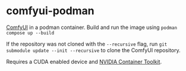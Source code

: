 # comfyui-podman

[ComfyUI](https://github.com/comfyanonymous/ComfyUI) in a podman container. Build and run the image using `podman compose up --build`

If the repository was not cloned with the `--recursive` flag, run `git submodule update --init --recursive` to clone the ComfyUI repository.

Requires a CUDA enabled device and [NVIDIA Container Toolkit](https://docs.nvidia.com/datacenter/cloud-native/container-toolkit/latest/cdi-support.html).
